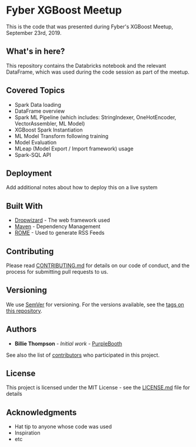 # Fyber XGBoost Meetup
This is the code that was presented during Fyber's XGBoost Meetup, September 23rd, 2019.

## What's in here?

This repository contains the Databricks notebook and the relevant DataFrame, which was used during the code session as part of the meetup.

## Covered Topics

* Spark Data loading
* DataFrame overview
* Spark ML Pipeline (which includes: StringIndexer, OneHotEncoder, VectorAssembler, ML Model)
* XGBoost Spark Instantiation
* ML Model Transform following training
* Model Evaluation
* MLeap (Model Export / Import framework) usage
* Spark-SQL API

## Deployment

Add additional notes about how to deploy this on a live system

## Built With

* [Dropwizard](http://www.dropwizard.io/1.0.2/docs/) - The web framework used
* [Maven](https://maven.apache.org/) - Dependency Management
* [ROME](https://rometools.github.io/rome/) - Used to generate RSS Feeds

## Contributing

Please read [CONTRIBUTING.md](https://gist.github.com/PurpleBooth/b24679402957c63ec426) for details on our code of conduct, and the process for submitting pull requests to us.

## Versioning

We use [SemVer](http://semver.org/) for versioning. For the versions available, see the [tags on this repository](https://github.com/your/project/tags). 

## Authors

* **Billie Thompson** - *Initial work* - [PurpleBooth](https://github.com/PurpleBooth)

See also the list of [contributors](https://github.com/your/project/contributors) who participated in this project.

## License

This project is licensed under the MIT License - see the [LICENSE.md](LICENSE.md) file for details

## Acknowledgments

* Hat tip to anyone whose code was used
* Inspiration
* etc
